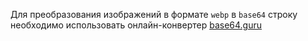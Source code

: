 Для преобразования изображений в формате `webp` в `base64` строку необходимо использовать онлайн-конвертер [base64.guru](https://base64.guru/converter/encode/image/webp)